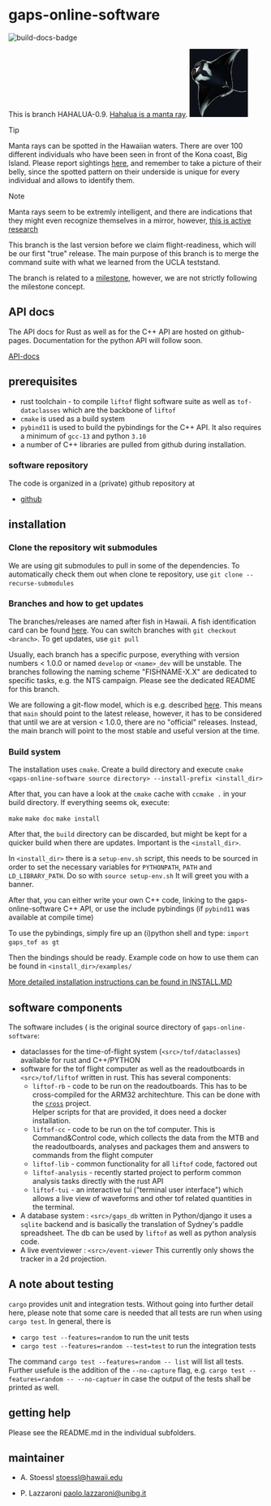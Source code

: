 # gaps-online-software

![build-docs-badge](https://github.com/GAPS-Collab/gaps-online-software/workflows/BuildBot/badge.svg)

This is branch HAHALUA-0.9. [Hahalua is a manta ray](https://dlnr.hawaii.gov/dar/sharks-and-rays/).
![Manta ray](resources/assets/hahalua.png)

>[!TIP] 
>Manta rays can be spotted in the Hawaiian waters. There are over 100 different individuals who have been seen in front of the Kona coast, Big Island. Please report sightings [here](https://mprf.net/identification/report-a-sighting.html), and remember to take a picture of their belly, since the spotted pattern on their underside is unique for every individual and allows to identify them. 

>[!NOTE]
>Manta rays seem to be extremly intelligent, and there are indications that they might even recognize themselves in a mirror, however, [this is active research](https://www.science.org/content/article/manta-rays-show-evidence-being-self-aware) 

This branch is the last version before we claim flight-readiness, which will be our first "true" release.
The main purpose of this branch is to merge the command suite with what we learned from the UCLA teststand.

The branch is related to a [milestone](https://github.com/GAPS-Collab/gaps-online-software/milestone/3), however, we are not strictly following the milestone concept.

## API docs 

The API docs for Rust as well as for the C++ API are hosted on github-pages. Documentation
for the python API will follow soon.

[API-docs](https://gaps-collab.github.io/gaps-online-software/)

## prerequisites

* rust toolchain - to compile `liftof` flight software suite as well as
  `tof-dataclasses` which are the backbone of `liftof`
* `cmake` is used as a build system
* `pybind11` is used to build the pybindings for the C++ API. It also 
   requires a minimum of `gcc-13` and python `3.10`
*  a number of C++ libraries are pulled from github during installation.

### software repository

The code is organized in a (private) github repository at 
* [github](https://github.com/GAPS-Collab/gaps-online-software)

## installation

### Clone the repository wit submodules

We are using git submodules to pull in some of the dependencies.
To automatically check them out when clone te repository, use
`git clone --recurse-submodules`

### Branches and how to get updates

The branches/releases are named after fish in Hawaii. A fish 
identification card can be found [here](https://www.honolulu.gov/rep/site/dpr/dpr_docs/hbep_fish_id_card.pdf).
You can switch branches with `git checkout <branch>`. To get updates, use `git pull`

Usually, each branch has a specific purpose, everything with version numbers < 1.0.0 or 
named `develop` or `<name>_dev` will be unstable.
The branches following the naming scheme "FISHNAME-X.X" are dedicated to specific tasks, 
e.g. the NTS campaign. Please see the dedicated README for this branch.

We are following a git-flow model, which is e.g. described [here](https://www.gitkraken.com/learn/git/git-flow). This means that `main` should point to the latest release, however, it has to be considered that until
we are at version < 1.0.0, there are no "official" releases. Instead, the main branch will point to the 
most stable and useful version at the time.

### Build system

The installation uses `cmake`. Create a build directory and execute
`cmake <gaps-online-software source directory> --install-prefix <install_dir>`

After that, you can have a look at the `cmake` cache with 
`ccmake .` in your build directory. If everything seems ok, execute:

`make`
`make doc`
`make install`

After that, the `build` directory can be discarded, but might be kept for 
a quicker build when there are updates. Important is the `<install_dir>`.

In `<install_dir>` there is a `setup-env.sh` script, this needs to be sourced 
in order to set the necessary variables for `PYTHONPATH`, `PATH` and `LD_LIBRARY_PATH`.
Do so with 
`source setup-env.sh`
It will greet you with a banner.

After that, you can either write your own C++ code, linking to the gaps-online-software
C++ API, or use the include pybindings (if `pybind11` was available at compile time)

To use the pybindings, simply fire up an (i)python shell and type:
`import gaps_tof as gt`

Then the bindings should be ready. Example code on how to use them can be found in 
`<install_dir>/examples/`

[More detailed installation instructions can be found in INSTALL.MD](INSTALL.md)

## software components

The software includes (<src> is the original source directory of `gaps-online-software`:

- dataclasses for the time-of-flight system (`<src>/tof/dataclasses`) available for rust 
  and C++/PYTHON
- software for the tof flight computer as well as the readoutboards in 
  `<src>/tof/liftof` written in rust. This has several components:
  - `liftof-rb` - code to be run on the readoutboards. This has to be cross-compiled for 
    the ARM32 architechture. This can be done with the [`cross`](https://github.com/cross-rs/cross) project.  
    Helper scripts for that are provided, it does need a docker installation.
  - `liftof-cc` - code to be run on the tof computer. This is Command&Control code, which collects the data 
    from the MTB and the readoutboards, analyses and packages them and answers to commands from the flight 
    computer
  - `liftof-lib` - common functionality for all `liftof` code, factored out
  - `liftof-analysis` - recently started project to perform common analysis tasks directly with the rust API
  - `liftof-tui` - an interactive tui ("terminal user interface") which allows a live view of waveforms and 
                   other tof related quantities in the terminal.
- A database system : `<src>/gaps_db` written in Python/django it uses a `sqlite` backend and is basically the 
                      translation of Sydney's paddle spreadsheet. The db can be used by `liftof` as well 
                      as python analysis code.
- A live eventviewer : `<src>/event-viewer` This currently only shows the tracker in a 2d projection.

## A note about testing

`cargo` provides unit and integration tests. Without going into further detail here,
please note that some care is needed that all tests are run when using `cargo test`. 
In general, there is 

* `cargo test --features=random` to run the unit tests
* `cargo test --features=random --test=test` to run the integration tests

The command `cargo test --features=random -- list` will list all tests. Further usefule
is the addition of the `--no-capture` flag, e.g. `cargo test --features=random -- --no-captuer` in case the output of the tests shall be printed as well.

## getting help

Please see the README.md in the individual subfolders. 

## maintainer

* A. Stoessl <stoessl@hawaii.edu>

* P. Lazzaroni <paolo.lazzaroni@unibg.it>
